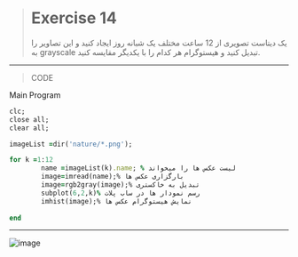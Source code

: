 > # Exercise 14
>یک دیتاست تصویری از 12 ساعت مختلف یک شبانه روز ایجاد کنید و این تصاویر را به grayscale تبدیل کنید و هیستوگرام هر کدام را با یکدیگر مقایسه کنید.
***
>CODE

Main Program
```ruby
clc;
close all;
clear all;

imageList =dir('nature/*.png');

for k =1:12
        name =imageList(k).name; % لیست عکس ها را میخواند
        image=imread(name);% بارگزاری عکس ها
        image=rgb2gray(image);% تبدیل به خاکستری
        subplot(6,2,k)% رسم نمودار ها در ساب پلات
        imhist(image);% نمایش هیستوگرام عکس ها
        
end
```
****
![image](https://user-images.githubusercontent.com/48456571/113308216-32c36b80-931b-11eb-887f-1843d12aa4c0.png)

